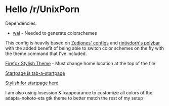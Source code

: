 # Hello /r/UnixPorn

Dependencies:  
 * [wal](https://github.com/dylanaraps/wal) - Needed to generate colorschemes
 
This config is heavily based on [Zedjones' configs](https://github.com/Zedjones/desktop-config) and [rintivdorh's polybar](https://www.reddit.com/r/unixporn/comments/5y85do/i3gaps_polybar_cranium/) with the added benefit of being able to switch color schemes on the fly with the theme command that I've included.

[Firefox Stylish Theme](https://gist.github.com/SlyCedix/d5ebc2ee9292adedf6f6ce1f41cd4157) - Must change home location at the top of the file

[Startpage is tab-a-startpage](https://github.com/KorySchneider/tab-a-startpage) 

[Stylish for startpage here](https://gist.github.com/SlyCedix/9e6c641bc99f4c0b3e9d4b8dd1f85b38)

I am also using lxsession & lxappearance to customize all colors of the adapta-nokoto-eta gtk theme to better match the rest of my setup
